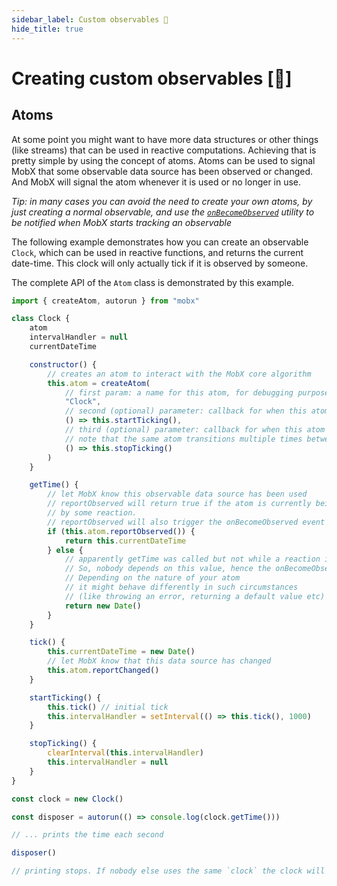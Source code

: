 ```yaml
---
sidebar_label: Custom observables 🚀
hide_title: true
---
```


<script async type="text/javascript" src="//cdn.carbonads.com/carbon.js?serve=CEBD4KQ7&placement=mobxjsorg" id="_carbonads_js"></script>

# Creating custom observables [🚀]

## Atoms

At some point you might want to have more data structures or other things (like streams) that can be used in reactive computations.
Achieving that is pretty simple by using the concept of atoms.
Atoms can be used to signal MobX that some observable data source has been observed or changed.
And MobX will signal the atom whenever it is used or no longer in use.

_Tip: in many cases you can avoid the need to create your own atoms, by just creating a normal observable, and use
the [`onBecomeObserved`](on-become-observed.md) utility to be notified when MobX starts tracking an observable_

The following example demonstrates how you can create an observable `Clock`, which can be used in reactive functions,
and returns the current date-time.
This clock will only actually tick if it is observed by someone.

The complete API of the `Atom` class is demonstrated by this example.

```javascript
import { createAtom, autorun } from "mobx"

class Clock {
    atom
    intervalHandler = null
    currentDateTime

    constructor() {
        // creates an atom to interact with the MobX core algorithm
        this.atom = createAtom(
            // first param: a name for this atom, for debugging purposes
            "Clock",
            // second (optional) parameter: callback for when this atom transitions from unobserved to observed.
            () => this.startTicking(),
            // third (optional) parameter: callback for when this atom transitions from observed to unobserved
            // note that the same atom transitions multiple times between these two states
            () => this.stopTicking()
        )
    }

    getTime() {
        // let MobX know this observable data source has been used
        // reportObserved will return true if the atom is currently being observed
        // by some reaction.
        // reportObserved will also trigger the onBecomeObserved event handler (startTicking) if needed
        if (this.atom.reportObserved()) {
            return this.currentDateTime
        } else {
            // apparently getTime was called but not while a reaction is running.
            // So, nobody depends on this value, hence the onBecomeObserved handler (startTicking) won't be fired
            // Depending on the nature of your atom
            // it might behave differently in such circumstances
            // (like throwing an error, returning a default value etc)
            return new Date()
        }
    }

    tick() {
        this.currentDateTime = new Date()
        // let MobX know that this data source has changed
        this.atom.reportChanged()
    }

    startTicking() {
        this.tick() // initial tick
        this.intervalHandler = setInterval(() => this.tick(), 1000)
    }

    stopTicking() {
        clearInterval(this.intervalHandler)
        this.intervalHandler = null
    }
}

const clock = new Clock()

const disposer = autorun(() => console.log(clock.getTime()))

// ... prints the time each second

disposer()

// printing stops. If nobody else uses the same `clock` the clock will stop ticking as well.
```
